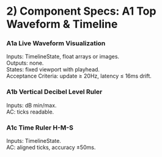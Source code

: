 # 2) Component Specs: A1 Top Waveform & Timeline

### A1a Live Waveform Visualization
Inputs: TimelineState, float arrays or images.  
Outputs: none.  
States: fixed viewport with playhead.  
Acceptance Criteria: update ≥ 20Hz, latency ≤ 16ms drift.

### A1b Vertical Decibel Level Ruler
Inputs: dB min/max.  
AC: ticks readable.

### A1c Time Ruler H-M-S
Inputs: TimelineState.  
AC: aligned ticks, accuracy ±50ms.

